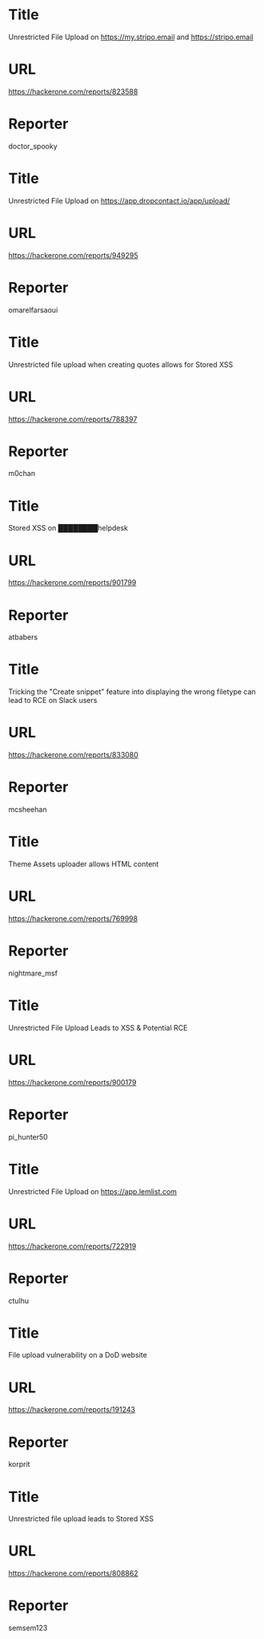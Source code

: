 # Title
Unrestricted File Upload on https://my.stripo.email and https://stripo.email
# URL 
https://hackerone.com/reports/823588
# Reporter 
doctor_spooky

# Title
Unrestricted File Upload on https://app.dropcontact.io/app/upload/
# URL 
https://hackerone.com/reports/949295
# Reporter 
omarelfarsaoui

# Title
Unrestricted file upload when creating quotes allows for Stored XSS
# URL 
https://hackerone.com/reports/788397
# Reporter 
m0chan

# Title
Stored XSS on ████████helpdesk
# URL 
https://hackerone.com/reports/901799
# Reporter 
atbabers

# Title
Tricking the "Create snippet" feature into displaying the wrong filetype can lead to RCE on Slack users
# URL 
https://hackerone.com/reports/833080
# Reporter 
mcsheehan

# Title
Theme Assets uploader allows HTML content
# URL 
https://hackerone.com/reports/769998
# Reporter 
nightmare_msf

# Title
Unrestricted File Upload Leads to XSS & Potential RCE
# URL 
https://hackerone.com/reports/900179
# Reporter 
pi_hunter50

# Title
Unrestricted File Upload on https://app.lemlist.com
# URL 
https://hackerone.com/reports/722919
# Reporter 
ctulhu

# Title
File upload vulnerability on a DoD website
# URL 
https://hackerone.com/reports/191243
# Reporter 
korprit

# Title
Unrestricted file upload leads to Stored XSS
# URL 
https://hackerone.com/reports/808862
# Reporter 
semsem123

